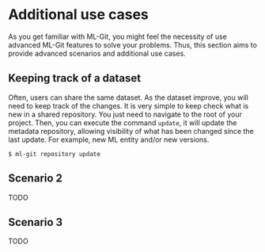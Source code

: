 # Additional use cases

As you get familiar with ML-Git, you might feel the necessity of use advanced ML-Git features to solve your problems. Thus, this section aims to provide advanced scenarios and additional use cases.

## Keeping track of a dataset

Often, users can share the same dataset. As the dataset improve, you will need to keep track of the changes. It is very simple to keep check what is new in a shared repository. You just need to navigate to the root of your project. Then, you can execute the command `update`, it will update the metadata repository, allowing visibility of what has been changed since the last update. For example, new ML entity and/or new versions.

```
$ ml-git repository update
```

## Scenario 2 

TODO

## Scenario 3 

TODO
